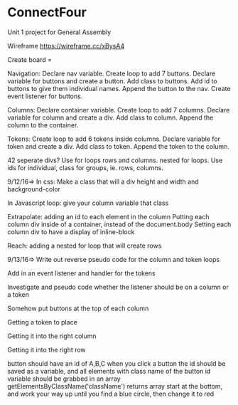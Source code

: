 # ConnectFour
Unit 1 project for General Assembly

Wireframe
https://wireframe.cc/xBysA4

Create board =

Navigation:
Declare nav variable.
Create loop to add 7 buttons.
Declare variable for buttons and create a button.
Add class to buttons.
Add id to buttons to give them individual names.
Append the button to the nav.
Create event listener for buttons.

Columns:
Declare container variable.
Create loop to add 7 columns.
Declare variable for column and create a div.
Add class to column.
Append the column to the container.

Tokens:
Create loop to add 6 tokens inside columns.
Declare variable for token and create a div.
Add class to token.
Append the token to the column.

42 seperate divs? Use for loops
rows and columns. nested for loops.
Use ids for individual, class for groups, ie. rows, columns.

9/12/16=>
In css:
Make a class that will a div height and width and background-color

In Javascript loop:
give your column variable that class

Extrapolate:
adding an id to each element in the column
Putting each column div inside of a container, instead of the document.body
Setting each column div to have a display of inline-block

Reach:
adding a nested for loop that will create rows

9/13/16=>
Write out reverse pseudo code for the column and token loops

Add in an event listener and handler for the tokens

Investigate and pseudo code whether the listener should be on a column or a token

Somehow put buttons at the top of each column

Getting a token to place

Getting it into the right column

Getting it into the right row

button should have an id of A,B,C
when you click a button the id should be saved as a variable,
and all elements with class name of the button id variable  should be grabbed in an array
getElementsByClassName('className') returns array
start at the bottom, and work your way up until you find
a blue circle, then change it to red
